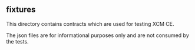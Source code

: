 ## fixtures
This directory contains contracts which are used for testing XCM CE.

The json files are for informational purposes only and are not consumed by the tests.

